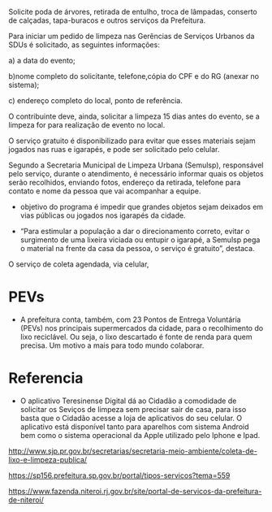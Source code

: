 Solicite poda de árvores, 
retirada de entulho,
troca de lâmpadas, 
conserto de calçadas, 
tapa-buracos e 
outros serviços da Prefeitura.


Para iniciar um pedido de limpeza nas Gerências de Serviços Urbanos da SDUs é solicitado, as seguintes informações:

a) a data do evento;

b)nome completo do solicitante, telefone,cópia do CPF e do RG (anexar no sistema);

c) endereço completo do local, ponto de referência.

O contribuinte deve, ainda, solicitar a limpeza 15 dias antes do evento, se a limpeza for para realização de evento no local.


 O serviço gratuito é disponibilizado para evitar que esses materiais sejam jogados nas ruas e igarapés, e pode ser solicitado pelo celular.

 Segundo a Secretaria Municipal de Limpeza Urbana (Semulsp), responsável pelo serviço, durante o atendimento, é necessário informar quais os objetos serão recolhidos, enviando fotos, endereço da retirada, telefone para contato e nome da pessoa que vai acompanhar a equipe.



 - objetivo do programa é impedir que grandes objetos sejam deixados em vias públicas ou jogados nos igarapés da cidade.


 - “Para estimular a população a dar o direcionamento correto, evitar o surgimento de uma lixeira viciada ou entupir o igarapé, a Semulsp pega o material na frente da casa da pessoa, o serviço é gratuito”, destaca.

O serviço de coleta agendada, via celular,

# PEVs
- A prefeitura conta, também, com 23 Pontos de Entrega Voluntária (PEVs) nos principais supermercados da cidade, para o recolhimento do lixo reciclável. Ou seja, o lixo descartado é fonte de renda para quem precisa. Um motivo a mais para todo mundo colaborar.


# Referencia

- O aplicativo Teresinense Digital dá ao Cidadão a comodidade de solicitar os Seviços de limpeza sem precisar sair de casa, para isso basta que o Cidadão acesse a loja de aplicativos do seu celular. O aplicativo está disponível tanto para aparelhos com sistema Android bem como o sistema operacional da Apple utilizado pelo Iphone e Ipad.

http://www.sjp.pr.gov.br/secretarias/secretaria-meio-ambiente/coleta-de-lixo-e-limpeza-publica/


https://sp156.prefeitura.sp.gov.br/portal/tipos-servicos?tema=559


https://www.fazenda.niteroi.rj.gov.br/site/portal-de-servicos-da-prefeitura-de-niteroi/
